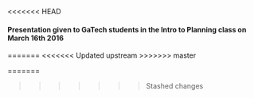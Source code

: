 <<<<<<< HEAD
<h4> Presentation given to GaTech students in the Intro to Planning class on March 16th 2016</h4>
=======
<<<<<<< Updated upstream
>>>>>>> master

=======
>>>>>>> Stashed changes
